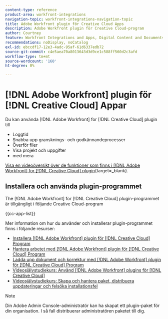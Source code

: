 ```yaml
---
content-type: reference
product-area: workfront-integrations
navigation-topic: workfront-integrations-navigation-topic
title: Adobe Workfront plugin för Creative Cloud Apps
description: Adobe Workfront plugin för Creative Cloud-program
author: Courtney
feature: Workfront Integrations and Apps, Digital Content and Documents
recommendations: noDisplay, noCatalog
exl-id: ebccdf17-12e3-4adc-95af-61d6337edb72
source-git-commit: c4e5aea70a8013643d3d9ce1c588ff560d2c3afd
workflow-type: tm+mt
source-wordcount: '160'
ht-degree: 0%

---
```



# [!DNL Adobe Workfront] plugin för [!DNL Creative Cloud] Appar

Du kan använda [!DNL Adobe Workfront] for [!DNL Creative Cloud] plugin till

* Loggtid
* Snabba upp gransknings- och godkännandeprocesser
* Överför filer
* Visa projekt och uppgifter
* med mera

[Visa en videoöversikt över de funktioner som finns i [!DNL Adobe Workfront] for [!DNL Creative Cloud] plugin](https://video.tv.adobe.com/v/3418801/){target=_blank}.

## Installera och använda plugin-programmet

The [!DNL Adobe Workfront] for [!DNL Creative Cloud] plugin-programmet är tillgängligt i följande Creative Cloud-program

{{cc-app-list}}

Mer information om hur du använder och installerar plugin-programmet finns i följande resurser:

* [Installera [!DNL Adobe Workfront] plugin för [!DNL Creative Cloud] Program](/help/quicksilver/workfront-integrations-and-apps/adobe-workfront-for-creative-cloud/wf-cc-install-toc.md)
* [Hantera arbetet med [!DNL Adobe Workfront] plugin för [!DNL Creative Cloud] Program](/help/quicksilver/workfront-integrations-and-apps/adobe-workfront-for-creative-cloud/wf-cc-manage-work-toc.md)
* [Ladda upp dokument och korrektur med [!DNL Adobe Workfront] plugin för [!DNL Creative Cloud] Program](/help/quicksilver/workfront-integrations-and-apps/adobe-workfront-for-creative-cloud/wf-cc-docs-proofs-toc.md)
* [Videosjälvstudiekurs: Använd [!DNL Adobe Workfront] plugins för [!DNL Creative Cloud]](https://experienceleague.adobe.com/docs/workfront-learn/tutorials-workfront/integrations/adobe-creative-cloud/use-adobe-workfront-extensions-for-creative-cloud.html)
* [Videosjälvstudiekurs: Skapa och hantera paket, distribuera uppdateringar och felsöka installationsfel](https://www.youtube.com/watch?v=zzvXNLIBzrc)

>[!NOTE]
>
>Din Adobe Admin Console-administratör kan ha skapat ett plugin-paket för din organisation. I så fall distribuerar administratören paketet till dig.
